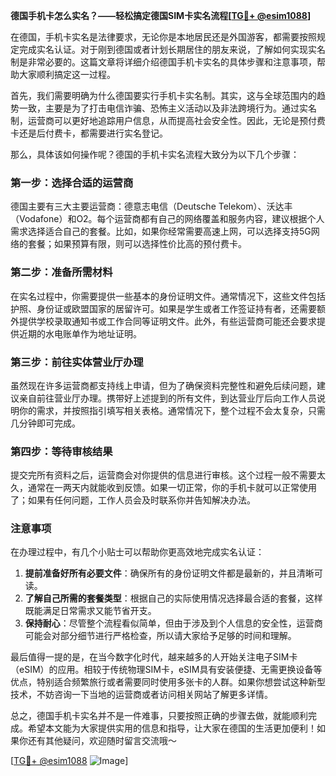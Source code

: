 **德国手机卡怎么实名？——轻松搞定德国SIM卡实名流程[[TG💪+ @esim1088](https://t.me/s/esim1088)]**

在德国，手机卡实名是法律要求，无论你是本地居民还是外国游客，都需要按照规定完成实名认证。对于刚到德国或者计划长期居住的朋友来说，了解如何实现实名制是非常必要的。这篇文章将详细介绍德国手机卡实名的具体步骤和注意事项，帮助大家顺利搞定这一过程。

首先，我们需要明确为什么德国要实行手机卡实名制。其实，这与全球范围内的趋势一致，主要是为了打击电信诈骗、恐怖主义活动以及非法跨境行为。通过实名制，运营商可以更好地追踪用户信息，从而提高社会安全性。因此，无论是预付费卡还是后付费卡，都需要进行实名登记。

那么，具体该如何操作呢？德国的手机卡实名流程大致分为以下几个步骤：

### 第一步：选择合适的运营商

德国主要有三大主要运营商：德意志电信（Deutsche Telekom）、沃达丰（Vodafone）和O2。每个运营商都有自己的网络覆盖和服务内容，建议根据个人需求选择适合自己的套餐。比如，如果你经常需要高速上网，可以选择支持5G网络的套餐；如果预算有限，则可以选择性价比高的预付费卡。

### 第二步：准备所需材料

在实名过程中，你需要提供一些基本的身份证明文件。通常情况下，这些文件包括护照、身份证或欧盟国家的居留许可。如果是学生或者工作签证持有者，还需要额外提供学校录取通知书或工作合同等证明文件。此外，有些运营商可能还会要求提供近期的水电账单作为地址证明。

### 第三步：前往实体营业厅办理

虽然现在许多运营商都支持线上申请，但为了确保资料完整性和避免后续问题，建议亲自前往营业厅办理。携带好上述提到的所有文件，到达营业厅后向工作人员说明你的需求，并按照指引填写相关表格。通常情况下，整个过程不会太复杂，只需几分钟即可完成。

### 第四步：等待审核结果

提交完所有资料之后，运营商会对你提供的信息进行审核。这个过程一般不需要太久，通常在一两天内就能收到反馈。如果一切正常，你的手机卡就可以正常使用了；如果有任何问题，工作人员会及时联系你并告知解决办法。

### 注意事项

在办理过程中，有几个小贴士可以帮助你更高效地完成实名认证：

1. **提前准备好所有必要文件**：确保所有的身份证明文件都是最新的，并且清晰可读。
2. **了解自己所需的套餐类型**：根据自己的实际使用情况选择最合适的套餐，这样既能满足日常需求又能节省开支。
3. **保持耐心**：尽管整个流程看似简单，但由于涉及到个人信息的安全性，运营商可能会对部分细节进行严格检查，所以请大家给予足够的时间和理解。

最后值得一提的是，在当今数字化时代，越来越多的人开始关注电子SIM卡（eSIM）的应用。相较于传统物理SIM卡，eSIM具有安装便捷、无需更换设备等优点，特别适合频繁旅行或者需要同时使用多张卡的人群。如果你想尝试这种新型技术，不妨咨询一下当地的运营商或者访问相关网站了解更多详情。

总之，德国手机卡实名并不是一件难事，只要按照正确的步骤去做，就能顺利完成。希望本文能为大家提供实用的信息和指导，让大家在德国的生活更加便利！如果你还有其他疑问，欢迎随时留言交流哦～

[[TG💪+ @esim1088](https://t.me/s/esim1088) ![Image](https://i.postimg.cc/4NQfJmqS/Snipaste-2025-05-13-00-14-12.png)]
